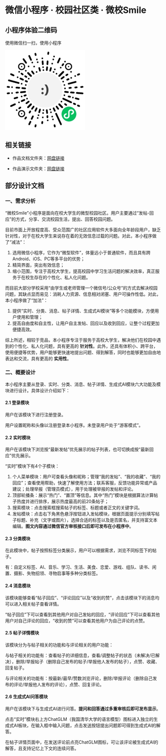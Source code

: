# 微信小程序 · 校园社区类 · 微校Smile

## 小程序体验二维码

使用微信扫一扫，使用小程序

![输入图片说明](smile.jpg)

## 相关链接
- 作品文档文件夹：[网盘链接](https://pan.baidu.com/s/1tCPx6B-FpacvmUxN-OqFLw?pwd=0417)

- 作品演示文件夹：[网盘链接](https://pan.baidu.com/s/1G60rxF8CP4jDF7U0IAxEFA?pwd=0417)

## 部分设计文档
### 一、需求分析
“微校Smile”小程序是面向在校大学生的微型校园社区。用户主要通过“发帖-回应”的方式，分享、交流校园生活，提出、回答校园问题。

目前市面上开放程度高、受众范围广的社区应用软件大多面向全年龄段用户，缺乏针对性，对于在校大学生来说存在着的无效信息过载的问题。对此，本小程序做了“减法”：
1.	选用微信小程序，它作为“微型软件”，体量远小于普通软件，而且具有跨Android、iOS、PC等多平台的优势；
2.	精简界面，突出有效信息；
3.	缩小范围，专注于高校大学生，提高校园中学习生活问题的解决效率，真正服务于在校生存在的个性化、私人化问题。

而目前大部分学校采用“由学生或老师管理一个微信号/公众号”的方式去解决校园问题，其缺点显而易见：消耗人力资源、信息相对闭塞、用户可操作性低。对此，本小程序做了“加法”：
1.	提供“实时、分类、消息、帖子详情、生成式AI模块”等多个功能模块，方便用户使用和管理；
2.	提高自由度和自主性，让用户自主发帖、回应以及收到回应，让整个过程更加便捷高效。

综上所述，相较于竞品，本小程序专注于服务于高校大学生，解决他们在校园中遇到的个性化、私人化问题，具有更高的 **针对性**。此外，还具有体积小、跨平台，使用便捷等优势，用户能够更快速地提出问题、得到解答，同时也能够更加自由地表达和交流，具有更高的 **实用性**。

### 二、概要设计
本小程序主要从登录、实时、分类、消息、帖子详情、生成式AI模块六大功能及模块进行设计。具体设计介绍如下：
#### 2.1 登录模块
用户在该模块下进行注册登录。

用户设置昵称和头像以注册登录本小程序。未登录用户处于“游客模式”。
#### 2.2 实时模块
用户在该模块下浏览按“最新发帖”优先展示的帖子列表，也可切换成按“最新回应”优先展示。

“实时”模块下有4个子模块：
1. 个人菜单模块：用户可查看头像和昵称；管理“我的发帖”、“我的收藏”、“我的回应”；查看使用帮助，快速了解使用方法；联系客服，反馈功能异常或产品建议；处理举报（管理员模式），用于处理被举报的发帖和评论。
2. 顶部轮播条：展示“热门”、“置顶”等信息。其中“热门”模块是根据算法计算帖子热度并进行排序，展示热度最高的前20条帖子；
3. 搜索模块：点击搜索框搜索帖子的标签、标题或者正文的关键字词。
4. 发帖模块：点击右下角黑色悬浮按钮进入发帖模块，根据页面提示分别填写帖子标题、补充（文字或图片），选择合适的标签以及是否匿名，并支持富文本编辑。**图文内容通过微信官方审核接口后即可发布在小程序中**。
#### 2.3 分类模块
在此模块中，帖子按照标签分类展示，用户可以根据需求，浏览不同标签下的帖子。

有：自定义标签、AI、音乐、学习、生活、美食、恋爱、游戏、组队、读书、闲置、摄影、失物招领、寻物启事等多种分类标签。
#### 2.4 消息模块
该模块能够查看“帖子回应”、“评论回应”以及“收到的赞”，点击该模块下的消息均可以进入相关帖子查看详情。

“帖子回应”下可以查看到其他用户对自己发帖的回应，“评论回应”下可以查看其他用户对自己评论的回应，“收到的赞”可以查看其他用户为自己评论的点赞。
#### 2.5 帖子详情模块
该模块分为与帖子相关的功能和与评论相关的用户功能：

与帖子相关的功能有：查看帖子的详细信息，查看/调整帖子的状态（未解决/已解决），删除/举报帖子（删除自己发布的帖子/举报他人发布的帖子），点赞、收藏、回复帖子。

与评论相关的功能有：按最新/最早/赞数浏览评论，删除/举报评论（删除自己发布的评论/举报他人发布的评论），点赞、回复评论。
#### 2.6 生成式AI问答模块
用户在该模块下与生成式AI进行问答。**提问和回答通过多重审核后即可发布显示**。

点击“实时”模块右上方ChatGLM（我国清华大学的语言模型）图标进入独立的生成式AI板块，在输入框中输入问题，点击发送按钮提出问题即可得到生成式AI的解答。

在帖子详情页面中，在发送评论前点亮ChatGLM图标，可让该评论被生成式AI的解答，且支持记忆上下文的连续问答。